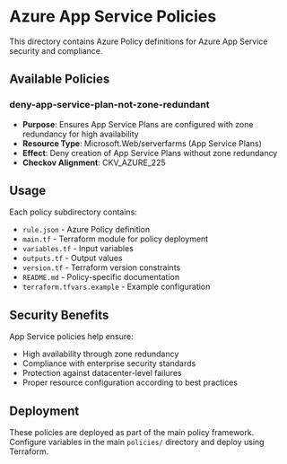# Azure App Service Policies

This directory contains Azure Policy definitions for Azure App Service security and compliance.

## Available Policies

### deny-app-service-plan-not-zone-redundant

- **Purpose**: Ensures App Service Plans are configured with zone redundancy for high availability
- **Resource Type**: Microsoft.Web/serverfarms (App Service Plans)
- **Effect**: Deny creation of App Service Plans without zone redundancy
- **Checkov Alignment**: CKV_AZURE_225

## Usage

Each policy subdirectory contains:

- `rule.json` - Azure Policy definition
- `main.tf` - Terraform module for policy deployment
- `variables.tf` - Input variables
- `outputs.tf` - Output values
- `version.tf` - Terraform version constraints
- `README.md` - Policy-specific documentation
- `terraform.tfvars.example` - Example configuration

## Security Benefits

App Service policies help ensure:

- High availability through zone redundancy
- Compliance with enterprise security standards
- Protection against datacenter-level failures
- Proper resource configuration according to best practices

## Deployment

These policies are deployed as part of the main policy framework. Configure variables in the main `policies/` directory and deploy using Terraform.
